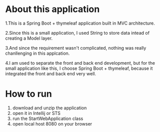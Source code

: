 
# About this application
1.This is a Spring Boot + thymeleaf application built in MVC architecture. 

2.Since this is a small application, I used String to store data intead of creating a Model layer.

3.And since the requirement wasn't complicated, nothing was really chanllenging in this applcation. 

4.I am used to separate the front and back end development, but for the small application like this, I choose Spring Boot + thymeleaf, because it integrated the front and back end very well. 

# How to run
1. download and unzip the application
2. open it in Intellij or STS
3. run the StartWebApplication class
4. open local host 8080 on your browser






    




